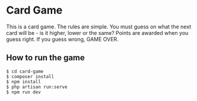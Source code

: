 # Card Game

This is a card game. The rules are simple. You must guess on what the next card will be - is it higher, lower or the same?
Points are awarded when you guess right. If you guess wrong, GAME OVER.

## How to run the game

```console
$ cd card-game
$ composer install
$ npm install
$ php artisan run:serve
$ npm run dev
```
